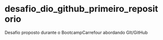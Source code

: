 # desafio_dio_github_primeiro_repositorio
Desafio proposto durante o BootcampCarrefour abordando GIt/GitHub
